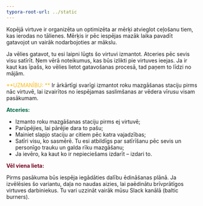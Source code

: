 ```yaml
---
typora-root-url: ../static
---
```






Kopējā virtuve ir organizēta un optimizēta ar mērķi atvieglot ceļošanu  tiem, kas ierodas no tālienes. Mērķis ir pēc iespējas mazāk laika pavadīt gatavojot un vairāk nodarbojoties ar mākslu.

Ja vēlies gatavot, tu esi laipni lūgts šo virtuvi izmantot. Atceries pēc sevis visu satīrīt. Ņem vērā noteikumus, kas būs izlikti pie virtuves ieejas. Ja ir kaut kas īpašs, ko vēlies lietot gatavošanas procesā, tad paņem to līdzi no mājām.

<span style="color:#fdb913;">**UZMANĪBU: **</span> Ir ārkārtīgi svarīgi izmantot roku mazgāšanas staciju pirms nāc virtuvē, lai  izvairītos no iespējamas saslimšanas ar vēdera vīrusu visam pasākumam.

<span style="color:#006a44;">**Atceries:**</span>

- Izmanto roku mazgāšanas staciju pirms ej virtuvē;
- Parūpējies, lai pārējie dara to pašu;
- Mainiet slapjo staciju ar citiem pēc katra vajadzības;
- Satīri visu, ko sasmērē. Tu esi atbildīgs par satīrīšanu pēc sevis un personīgo trauku un galda rīku mazgāšanu;
- Ja ievēro, ka kaut ko ir nepieciešams izdarīt – izdari to.

<span style="color:#77011e;">**Vēl viena lieta:**</span>

Pirms pasākuma būs iespēja iegādāties dalību ēdināšanas plānā. Ja izvēlēsies šo variantu, daļa no naudas aizies, lai paēdinātu brīvprātīgos virtuves darbiniekus. Tu vari uzzināt vairāk mūsu Slack kanālā (baltic burners).​
